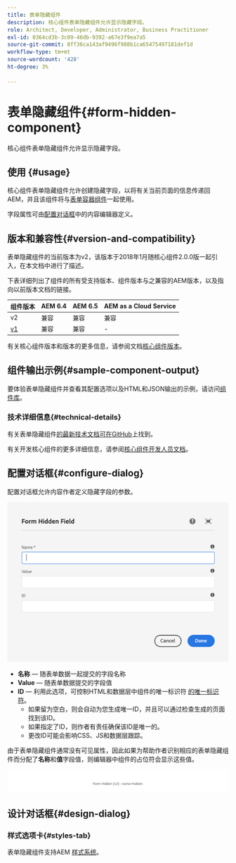 ```yaml
---
title: 表单隐藏组件
description: 核心组件表单隐藏组件允许显示隐藏字段。
role: Architect, Developer, Administrator, Business Practitioner
exl-id: 0364cd3b-3c09-46db-9392-a67e3f9ea7a5
source-git-commit: 8ff36ca143af9496f988b1ca65475497181def1d
workflow-type: tm+mt
source-wordcount: '428'
ht-degree: 3%

---
```


# 表单隐藏组件{#form-hidden-component}

核心组件表单隐藏组件允许显示隐藏字段。

## 使用 {#usage}

核心组件表单隐藏组件允许创建隐藏字段，以将有关当前页面的信息传递回AEM，并且该组件将与[表单容器组件](form-container.md)一起使用。

字段属性可由[配置对话框](form-hidden.md)中的内容编辑器定义。

## 版本和兼容性{#version-and-compatibility}

表单隐藏组件的当前版本为v2，该版本于2018年1月随核心组件2.0.0版一起引入，在本文档中进行了描述。

下表详细列出了组件的所有受支持版本、组件版本与之兼容的AEM版本，以及指向以前版本文档的链接。

| 组件版本 | AEM 6.4 | AEM 6.5 | AEM as a Cloud Service |
|--- |--- |--- |---|
| v2 | 兼容 | 兼容 | 兼容 |
| [v1](/help/components/v1/form-hidden-v1.md) | 兼容 | 兼容 | - |

有关核心组件版本和版本的更多信息，请参阅文档[核心组件版本](/help/versions.md)。

## 组件输出示例{#sample-component-output}

要体验表单隐藏组件并查看其配置选项以及HTML和JSON输出的示例，请访问[组件库](https://adobe.com/go/aem_cmp_library_form_hidden)。

### 技术详细信息{#technical-details}

有关表单隐藏组件[的最新技术文档可在GitHub](https://adobe.com/go/aem_cmp_tech_form_hidden_v2)上找到。

有关开发核心组件的更多详细信息，请参阅[核心组件开发人员文档](/help/developing/overview.md)。

## 配置对话框{#configure-dialog}

配置对话框允许内容作者定义隐藏字段的参数。

![表单隐藏编辑对话框](/help/assets/form-hidden-edit.png)

* **名称**  — 随表单数据一起提交的字段名称
* **Value**  — 随表单数据提交的字段值
* **ID**  — 利用此选项，可控制HTML和数据层中组件的唯一标识符 [的唯一标识符](/help/developing/data-layer/overview.md)。
   * 如果留为空白，则会自动为您生成唯一ID，并且可以通过检查生成的页面找到该ID。
   * 如果指定了ID，则作者有责任确保该ID是唯一的。
   * 更改ID可能会影响CSS、JS和数据层跟踪。

由于表单隐藏组件通常没有可见属性，因此如果为帮助作者识别相应的表单隐藏组件而分配了&#x200B;**名称**&#x200B;和&#x200B;**值**&#x200B;字段值，则编辑器中组件的占位符会显示这些值。

![表单隐藏组件示例](/help/assets/form-hidden-example.png)

## 设计对话框{#design-dialog}

### 样式选项卡{#styles-tab}

表单隐藏组件支持AEM [样式系统](/help/get-started/authoring.md#component-styling)。
